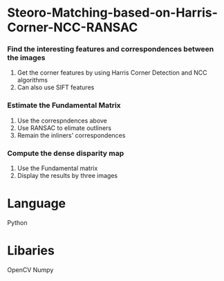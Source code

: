 # Steoro-Matching-based-on-Harris-Corner-NCC-RANSAC
### Find the interesting features and correspondences between the images
1. Get the corner features by using Harris Corner Detection and NCC algorithms
2. Can also use SIFT features
### Estimate the Fundamental Matrix
1. Use the correspndences above
2. Use RANSAC to elimate outliners
3. Remain the inliners' correspondences
### Compute the dense disparity map
1. Use the Fundamental matrix
2. Display the results by three images

# Language
Python

# Libaries
OpenCV
Numpy

